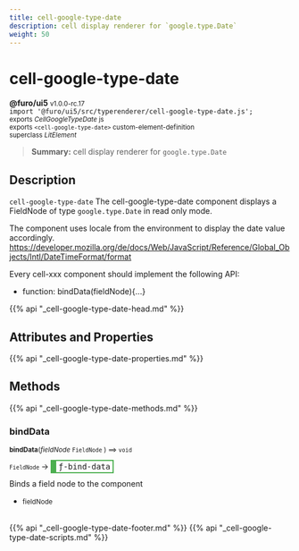 ```yaml
---
title: cell-google-type-date
description: cell display renderer for `google.type.Date`
weight: 50
---
```


# cell-google-type-date
**@furo/ui5** <small>v1.0.0-rc.17</small>
<br>`import '@furo/ui5/src/typerenderer/cell-google-type-date.js';`<small>
<br>exports *CellGoogleTypeDate* js
<br>exports `<cell-google-type-date>` custom-element-definition
<br>superclass *LitElement*</small>

> **Summary:** cell display renderer for `google.type.Date`

## Description

`cell-google-type-date`
The cell-google-type-date component displays a FieldNode of type `google.type.Date` in read only mode.

The component uses locale from the environment to display the date value accordingly.
https://developer.mozilla.org/de/docs/Web/JavaScript/Reference/Global_Objects/Intl/DateTimeFormat/format

Every cell-xxx component should implement the following API:
- function: bindData(fieldNode){...}

{{% api "_cell-google-type-date-head.md" %}}

## Attributes and Properties
{{% api "_cell-google-type-date-properties.md" %}}







## Methods
{{% api "_cell-google-type-date-methods.md" %}}


### **bindData**
<small>**bindData**(*fieldNode* `FieldNode` ) ⟹ `void`</small>

<small>`FieldNode` </small> →
<span  style="border-width:2px 2px 2px 10px; border-style: solid;border-color:  rgb(76, 175, 80);font-family:monospace; padding:2px 4px;">ƒ-bind-data</span>

Binds a field node to the component

- <small>fieldNode </small>
<br><br>







{{% api "_cell-google-type-date-footer.md" %}}
{{% api "_cell-google-type-date-scripts.md" %}}
